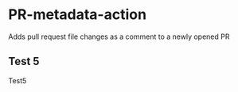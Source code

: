 # PR-metadata-action
Adds pull request file changes as a comment to a newly opened PR

## Test 5
Test5
